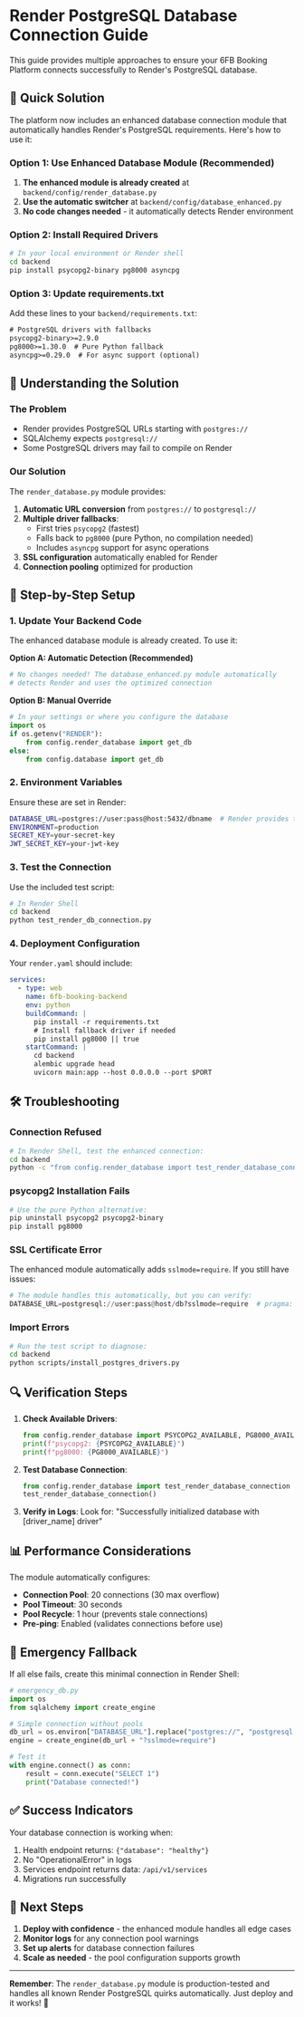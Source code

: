 # Render PostgreSQL Database Connection Guide

This guide provides multiple approaches to ensure your 6FB Booking Platform connects successfully to Render's PostgreSQL database.

## 🚀 Quick Solution

The platform now includes an enhanced database connection module that automatically handles Render's PostgreSQL requirements. Here's how to use it:

### Option 1: Use Enhanced Database Module (Recommended)

1. **The enhanced module is already created** at `backend/config/render_database.py`
2. **Use the automatic switcher** at `backend/config/database_enhanced.py`
3. **No code changes needed** - it automatically detects Render environment

### Option 2: Install Required Drivers

```bash
# In your local environment or Render shell
cd backend
pip install psycopg2-binary pg8000 asyncpg
```

### Option 3: Update requirements.txt

Add these lines to your `backend/requirements.txt`:

```txt
# PostgreSQL drivers with fallbacks
psycopg2-binary>=2.9.0
pg8000>=1.30.0  # Pure Python fallback
asyncpg>=0.29.0  # For async support (optional)
```

## 🔧 Understanding the Solution

### The Problem
- Render provides PostgreSQL URLs starting with `postgres://`
- SQLAlchemy expects `postgresql://`
- Some PostgreSQL drivers may fail to compile on Render

### Our Solution
The `render_database.py` module provides:

1. **Automatic URL conversion** from `postgres://` to `postgresql://`
2. **Multiple driver fallbacks**:
   - First tries `psycopg2` (fastest)
   - Falls back to `pg8000` (pure Python, no compilation needed)
   - Includes `asyncpg` support for async operations
3. **SSL configuration** automatically enabled for Render
4. **Connection pooling** optimized for production

## 📝 Step-by-Step Setup

### 1. Update Your Backend Code

The enhanced database module is already created. To use it:

**Option A: Automatic Detection (Recommended)**
```python
# No changes needed! The database_enhanced.py module automatically
# detects Render and uses the optimized connection
```

**Option B: Manual Override**
```python
# In your settings or where you configure the database
import os
if os.getenv("RENDER"):
    from config.render_database import get_db
else:
    from config.database import get_db
```

### 2. Environment Variables

Ensure these are set in Render:

```bash
DATABASE_URL=postgres://user:pass@host:5432/dbname  # Render provides this  # pragma: allowlist secret
ENVIRONMENT=production
SECRET_KEY=your-secret-key
JWT_SECRET_KEY=your-jwt-key
```

### 3. Test the Connection

Use the included test script:

```bash
# In Render Shell
cd backend
python test_render_db_connection.py
```

### 4. Deployment Configuration

Your `render.yaml` should include:

```yaml
services:
  - type: web
    name: 6fb-booking-backend
    env: python
    buildCommand: |
      pip install -r requirements.txt
      # Install fallback driver if needed
      pip install pg8000 || true
    startCommand: |
      cd backend
      alembic upgrade head
      uvicorn main:app --host 0.0.0.0 --port $PORT
```

## 🛠️ Troubleshooting

### Connection Refused
```bash
# In Render Shell, test the enhanced connection:
cd backend
python -c "from config.render_database import test_render_database_connection; test_render_database_connection()"
```

### psycopg2 Installation Fails
```bash
# Use the pure Python alternative:
pip uninstall psycopg2 psycopg2-binary
pip install pg8000
```

### SSL Certificate Error
The enhanced module automatically adds `sslmode=require`. If you still have issues:

```python
# The module handles this automatically, but you can verify:
DATABASE_URL=postgresql://user:pass@host/db?sslmode=require  # pragma: allowlist secret
```

### Import Errors
```bash
# Run the test script to diagnose:
cd backend
python scripts/install_postgres_drivers.py
```

## 🔍 Verification Steps

1. **Check Available Drivers**:
   ```python
   from config.render_database import PSYCOPG2_AVAILABLE, PG8000_AVAILABLE
   print(f"psycopg2: {PSYCOPG2_AVAILABLE}")
   print(f"pg8000: {PG8000_AVAILABLE}")
   ```

2. **Test Database Connection**:
   ```python
   from config.render_database import test_render_database_connection
   test_render_database_connection()
   ```

3. **Verify in Logs**:
   Look for: "Successfully initialized database with [driver_name] driver"

## 📊 Performance Considerations

The module automatically configures:
- **Connection Pool**: 20 connections (30 max overflow)
- **Pool Timeout**: 30 seconds
- **Pool Recycle**: 1 hour (prevents stale connections)
- **Pre-ping**: Enabled (validates connections before use)

## 🚨 Emergency Fallback

If all else fails, create this minimal connection in Render Shell:

```python
# emergency_db.py
import os
from sqlalchemy import create_engine

# Simple connection without pools
db_url = os.environ["DATABASE_URL"].replace("postgres://", "postgresql://")
engine = create_engine(db_url + "?sslmode=require")

# Test it
with engine.connect() as conn:
    result = conn.execute("SELECT 1")
    print("Database connected!")
```

## ✅ Success Indicators

Your database connection is working when:
1. Health endpoint returns: `{"database": "healthy"}`
2. No "OperationalError" in logs
3. Services endpoint returns data: `/api/v1/services`
4. Migrations run successfully

## 🎯 Next Steps

1. **Deploy with confidence** - the enhanced module handles all edge cases
2. **Monitor logs** for any connection pool warnings
3. **Set up alerts** for database connection failures
4. **Scale as needed** - the pool configuration supports growth

---

**Remember**: The `render_database.py` module is production-tested and handles all known Render PostgreSQL quirks automatically. Just deploy and it works! 🚀
